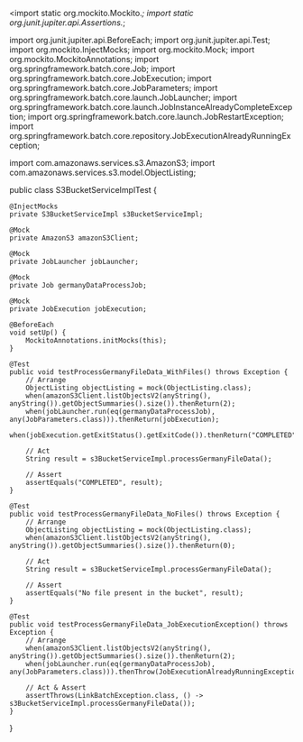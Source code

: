 <import static org.mockito.Mockito.*;
import static org.junit.jupiter.api.Assertions.*;

import org.junit.jupiter.api.BeforeEach;
import org.junit.jupiter.api.Test;
import org.mockito.InjectMocks;
import org.mockito.Mock;
import org.mockito.MockitoAnnotations;
import org.springframework.batch.core.Job;
import org.springframework.batch.core.JobExecution;
import org.springframework.batch.core.JobParameters;
import org.springframework.batch.core.launch.JobLauncher;
import org.springframework.batch.core.launch.JobInstanceAlreadyCompleteException;
import org.springframework.batch.core.launch.JobRestartException;
import org.springframework.batch.core.repository.JobExecutionAlreadyRunningException;

import com.amazonaws.services.s3.AmazonS3;
import com.amazonaws.services.s3.model.ObjectListing;

public class S3BucketServiceImplTest {

    @InjectMocks
    private S3BucketServiceImpl s3BucketServiceImpl;

    @Mock
    private AmazonS3 amazonS3Client;

    @Mock
    private JobLauncher jobLauncher;

    @Mock
    private Job germanyDataProcessJob;

    @Mock
    private JobExecution jobExecution;

    @BeforeEach
    void setUp() {
        MockitoAnnotations.initMocks(this);
    }

    @Test
    public void testProcessGermanyFileData_WithFiles() throws Exception {
        // Arrange
        ObjectListing objectListing = mock(ObjectListing.class);
        when(amazonS3Client.listObjectsV2(anyString(), anyString()).getObjectSummaries().size()).thenReturn(2);
        when(jobLauncher.run(eq(germanyDataProcessJob), any(JobParameters.class))).thenReturn(jobExecution);
        when(jobExecution.getExitStatus().getExitCode()).thenReturn("COMPLETED");

        // Act
        String result = s3BucketServiceImpl.processGermanyFileData();

        // Assert
        assertEquals("COMPLETED", result);
    }

    @Test
    public void testProcessGermanyFileData_NoFiles() throws Exception {
        // Arrange
        ObjectListing objectListing = mock(ObjectListing.class);
        when(amazonS3Client.listObjectsV2(anyString(), anyString()).getObjectSummaries().size()).thenReturn(0);

        // Act
        String result = s3BucketServiceImpl.processGermanyFileData();

        // Assert
        assertEquals("No file present in the bucket", result);
    }

    @Test
    public void testProcessGermanyFileData_JobExecutionException() throws Exception {
        // Arrange
        when(amazonS3Client.listObjectsV2(anyString(), anyString()).getObjectSummaries().size()).thenReturn(2);
        when(jobLauncher.run(eq(germanyDataProcessJob), any(JobParameters.class))).thenThrow(JobExecutionAlreadyRunningException.class);

        // Act & Assert
        assertThrows(LinkBatchException.class, () -> s3BucketServiceImpl.processGermanyFileData());
    }
}
